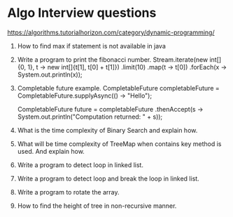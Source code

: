 # Algo Interview questions


https://algorithms.tutorialhorizon.com/category/dynamic-programming/

1. How to find max if statement is not available in java
2. Write a program to print the fibonacci number.
Stream.iterate(new int[]{0, 1}, t -> new int[]{t[1], t[0] + t[1]})
.limit(10)
.map(t -> t[0])
.forEach(x -> System.out.println(x));
3. Completable future example.
CompletableFuture<String> completableFuture
= CompletableFuture.supplyAsync(() -> "Hello");

    CompletableFuture<Void> future = completableFuture
      .thenAccept(s -> System.out.println("Computation returned: " + s));
4. What is the time complexity of Binary Search and explain how.
5. What will be time complexity of TreeMap when contains key method is used. And explain how.
6. Write a program to detect loop in linked list.
7. Write a program to detect loop and break the loop in linked list.
8. Write a program to rotate the array.
9. How to find the height of tree in non-recursive manner.

	